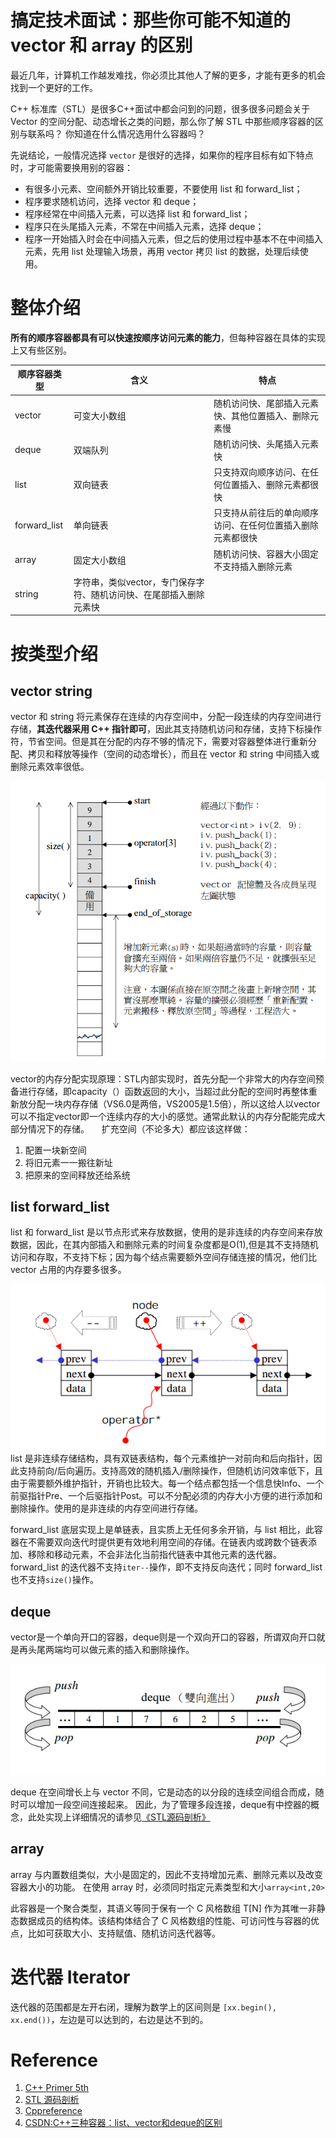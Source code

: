 # 搞定技术面试：那些你可能不知道的 vector 和 array 的区别

最近几年，计算机工作越发难找，你必须比其他人了解的更多，才能有更多的机会找到一个更好的工作。

C++ 标准库（STL）是很多C++面试中都会问到的问题，很多很多问题会关于 Vector 的空间分配、动态增长之类的问题，那么你了解 STL 中那些顺序容器的区别与联系吗？
你知道在什么情况选用什么容器吗？

先说结论，一般情况选择 `vector` 是很好的选择，如果你的程序目标有如下特点时，才可能需要换用别的容器：
- 有很多小元素、空间额外开销比较重要，不要使用 list 和 forward_list；
- 程序要求随机访问，选择 vector 和 deque；
- 程序经常在中间插入元素，可以选择 list 和 forward_list；
- 程序只在头尾插入元素，不常在中间插入元素，选择 deque；
- 程序一开始插入时会在中间插入元素，但之后的使用过程中基本不在中间插入元素，先用 list 处理输入场景，再用 vector 拷贝 list 的数据，处理后续使用。

# 整体介绍
**所有的顺序容器都具有可以快速按顺序访问元素的能力**，但每种容器在具体的实现上又有些区别。

| 顺序容器类型 | 含义 | 特点 |
| - | - | - |
| vector | 可变大小数组 | 随机访问快、尾部插入元素快、其他位置插入、删除元素慢 |
| deque | 双端队列 | 随机访问快、头尾插入元素快 |
| list | 双向链表 | 只支持双向顺序访问、在任何位置插入、删除元素都很快 |
| forward_list | 单向链表 | 只支持从前往后的单向顺序访问、在任何位置插入删除元素都很快 |
| array | 固定大小数组 | 随机访问快、容器大小固定不支持插入删除元素 |
| string | 字符串，类似vector，专门保存字符、随机访问快、在尾部插入删除元素快 |

# 按类型介绍
## vector string

vector 和 string 将元素保存在连续的内存空间中，分配一段连续的内存空间进行存储，**其迭代器采用 C++ 指针即可**，因此其支持随机访问和存储，支持下标操作符，节省空间。但是其在分配的内存不够的情况下，需要对容器整体进行重新分配、拷贝和释放等操作（空间的动态增长），而且在 vector 和 string 中间插入或删除元素效率很低。

![vector](imgs/vector.png)

vector的内存分配实现原理：STL内部实现时，首先分配一个非常大的内存空间预备进行存储，即capacity（）函数返回的大小，当超过此分配的空间时再整体重新放分配一块内存存储（VS6.0是两倍，VS2005是1.5倍），所以这给人以vector可以不指定vector即一个连续内存的大小的感觉。通常此默认的内存分配能完成大部分情况下的存储。
    
扩充空间（不论多大）都应该这样做：
1. 配置一块新空间
2. 将旧元素一一搬往新址
3. 把原来的空间释放还给系统

## list forward_list
list 和 forward_list 是以节点形式来存放数据，使用的是非连续的内存空间来存放数据，因此，在其内部插入和删除元素的时间复杂度都是O(1),但是其不支持随机访问和存取，不支持下标；因为每个结点需要额外空间存储连接的情况，他们比 vector 占用的内存要多很多。

![list](imgs/list.png)
list 是非连续存储结构，具有双链表结构，每个元素维护一对前向和后向指针，因此支持前向/后向遍历。支持高效的随机插入/删除操作，但随机访问效率低下，且由于需要额外维护指针，开销也比较大。每一个结点都包括一个信息快Info、一个前驱指针Pre、一个后驱指针Post。可以不分配必须的内存大小方便的进行添加和删除操作。使用的是非连续的内存空间进行存储。

forward_list 底层实现上是单链表，且实质上无任何多余开销，与 list 相比，此容器在不需要双向迭代时提供更有效地利用空间的存储。在链表内或跨数个链表添加、移除和移动元素，不会非法化当前指代链表中其他元素的迭代器。forward_list 的迭代器不支持`iter--`操作，即不支持反向迭代；同时 forward_list 也不支持`size()`操作。


## deque
vector是一个单向开口的容器，deque则是一个双向开口的容器，所谓双向开口就是再头尾两端均可以做元素的插入和删除操作。

![deque](imgs/deque.png)

deque 在空间增长上与 vector 不同，它是动态的以分段的连续空间组合而成，随时可以增加一段空间连接起来。
因此，为了管理多段连接，deque有中控器的概念，此处实现上详细情况的请参见[《STL源码剖析》](https://item.jd.com/11821611.html)

## array
array 与内置数组类似，大小是固定的，因此不支持增加元素、删除元素以及改变容器大小的功能。
在使用 array 时，必须同时指定元素类型和大小`array<int,20>`

此容器是一个聚合类型，其语义等同于保有一个 C 风格数组 T[N] 作为其唯一非静态数据成员的结构体。该结构体结合了 C 风格数组的性能、可访问性与容器的优点，比如可获取大小、支持赋值、随机访问迭代器等。

# 迭代器 Iterator
迭代器的范围都是左开右闭，理解为数学上的区间则是 `[xx.begin(), xx.end())`，左边是可以达到的，右边是达不到的。

# Reference
1. [C++ Primer 5th](https://item.jd.com/11306138.html)
2. [STL 源码剖析](https://item.jd.com/11821611.html)
3. [Cppreference](https://zh.cppreference.com/w/cpp/container/forward_list)
4. [CSDN:C++三种容器：list、vector和deque的区别](https://blog.csdn.net/gogokongyin/article/details/51178378)